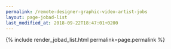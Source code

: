 ```yaml
---
permalink: /remote-designer-graphic-video-artist-jobs
layout: page-jobad-list
last_modified_at: 2018-09-22T18:47:01+0200
---
```

{% include render_jobad_list.html permalink=page.permalink %}
